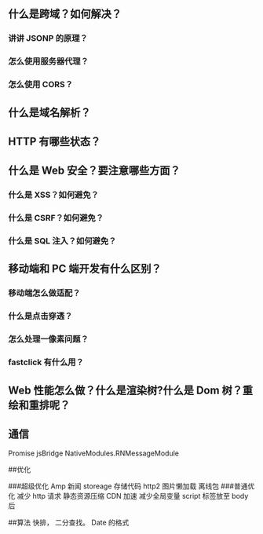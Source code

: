 ## 什么是跨域？如何解决？

### 讲讲 JSONP 的原理？

### 怎么使用服务器代理？

### 怎么使用 CORS？

## 什么是域名解析？

## HTTP 有哪些状态？

## 什么是 Web 安全？要注意哪些方面？

### 什么是 XSS？如何避免？

### 什么是 CSRF？如何避免？

### 什么是 SQL 注入？如何避免？

## 移动端和 PC 端开发有什么区别？

### 移动端怎么做适配？

### 什么是点击穿透？

### 怎么处理一像素问题？

### fastclick 有什么用？

## Web 性能怎么做？什么是渲染树?什么是 Dom 树？重绘和重排呢？

## 通信

Promise
jsBridge
NativeModules.RNMessageModule

##优化

###超级优化
Amp 新闻
storeage 存储代码
http2
图片懒加载
离线包 ###普通优化
减少 http 请求
静态资源压缩
CDN 加速
减少全局变量
script 标签放至 body 后

##算法
快排，
二分查找。
Date 的格式

